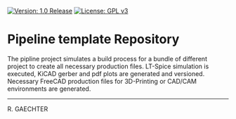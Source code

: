[![Version: 1.0 Release](https://img.shields.io/badge/Version-1.0%20Release-green.svg)](https://github.com/0x007e/pipeline)    [![License: GPL v3](https://img.shields.io/badge/License-GPL%20v3-blue.svg)](https://www.gnu.org/licenses/gpl-3.0)

# Pipeline template Repository

The pipline project simulates a build process for a bundle of different project to create all necessary production files. LT-Spice simulation is executed, KiCAD gerber and pdf plots are generated and versioned. Necessary FreeCAD production files for 3D-Printing or CAD/CAM environments are generated.

---

R. GAECHTER